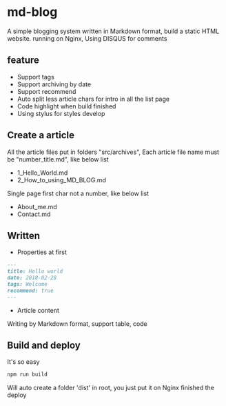 # md-blog

A simple blogging system written in Markdown format, build a static HTML website. running on Nginx, Using DISQUS for comments

## feature

- Support tags
- Support archiving by date
- Support recommend
- Auto split less article chars for intro in all the list page
- Code highlight when build finished
- Using stylus for styles develop

## Create a article

All the article files put in folders "src/archives", Each article file name must be "number_title.md", like below list

- 1_Hello_World.md
- 2_How_to_using_MD_BLOG.md

Single page first char not a number, like below list

- About_me.md
- Contact.md

## Written

- Properties at first

```md
---
title: Hello world
date: 2018-02-28
tags: Welcome
recommend: true
---
```

- Article content

Writing by Markdown format, support table, code

## Build and deploy

It's so easy

```sh
npm run build
```

Will auto create a folder 'dist' in root, you just put it on Nginx finished the deploy
